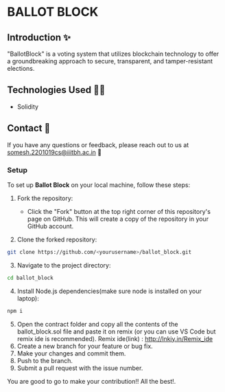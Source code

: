 # BALLOT BLOCK

## Introduction ✨

"BallotBlock" is a voting system that utilizes blockchain technology to offer a groundbreaking approach to secure, transparent, and tamper-resistant elections.

## Technologies Used 🧑‍💻

- Solidity

## Contact 📱

If you have any questions or feedback, please reach out to us at somesh.2201019cs@iiitbh.ac.in 📧

### Setup

To set up **Ballot Block** on your local machine, follow these steps:

1. Fork the repository:

   - Click the "Fork" button at the top right corner of this repository's page on GitHub. This will create a copy of the repository in your GitHub account.

2. Clone the forked repository:

```bash
git clone https://github.com/<yourusername>/ballot_block.git
```

3. Navigate to the project directory:

```bash
cd ballot_block
```

4. Install Node.js dependencies(make sure node is installed on your laptop):

```bash
npm i
```
5.  Open the contract folder and copy all the contents of the ballot_block.sol file and paste it on remix (or you can use VS Code but     remix ide is recommended). Remix ide(link) : http://lnkiy.in/Remix_ide
6.  Create a new branch for your feature or bug fix.
7.  Make your changes and commit them.
8.  Push to the branch.
9.  Submit a pull request with the issue number.

You are good to go to make your contribution!! All the best!.